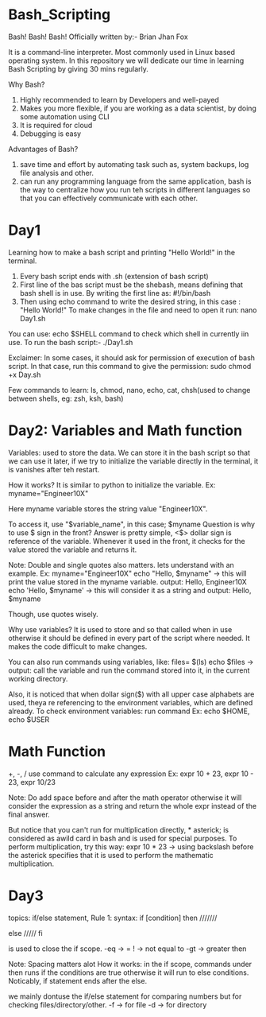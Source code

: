 # Bash_Scripting

Bash! Bash! Bash!
Officially written by:- Brian Jhan Fox

It is a command-line interpreter. Most commonly used in Linux based operating system.
In this repository we will dedicate our time in learning Bash Scripting by giving 30 mins regularly.

Why Bash?
1. Highly recommended to learn by Developers and well-payed
2. Makes you more flexible, if you are working as a data scientist, by doing some automation using CLI
3. It is required for cloud
4. Debugging is easy

Advantages of Bash?
1. save time and effort by automating task such as, system backups, log file analysis and other.
2. can run any programming language from the same application, bash is the way to centralize how you run teh scripts in different languages so that you can effectively communicate with each other.


# Day1
Learning how to make a bash script and printing "Hello World!" in the terminal.
1. Every bash script ends with .sh (extension of bash script)
2. First line of the bas script must be the shebash, means defining that bash shell is in use. By writing the first line as: #!/bin/bash
3. Then using echo command to write the desired string, in this case : "Hello World!"
To make changes in the file and need to open it run: nano Day1.sh

You can use: echo $SHELL command to check which shell in currently iin use.
To run the bash script:- ./Day1.sh

Exclaimer: In some cases, it should ask for permission of execution of bash script. In that case, run this command to give the permission: sudo chmod +x Day.sh


Few commands to learn: ls, chmod, nano, echo, cat, chsh(used to change between shells, eg: zsh, ksh, bash) 


# Day2: Variables and Math function
Variables: used to store the data. We can store it in the bash script so that we can use it later, if we try to initialize the variable directly in the terminal, it is vanishes after teh restart.

How it works?
It is similar to python to initialize the variable.
Ex: myname="Engineer10X"

Here myname variable stores the string value "Engineer10X".

To access it, use "$variable_name", in this case; $myname
Question is why to use $ sign in the front?
Answer is pretty simple, <$> dollar sign is reference of the variable. Whenever it used in the front, it checks for the value stored the variable and returns it.

Note: Double and single quotes also matters. lets understand with an example.
Ex: myname="Engineer10X"
echo "Hello, $myname"  -> this will print the value stored in the myname variable. output: Hello, Engineer10X
echo 'Hello, $myname'  -> this will consider it as a string and output: Hello, $myname

Though, use quotes wisely.

Why use variables?
It is used to store and so that called when in use otherwise it should be defined in every part of the script where needed. It makes the code difficult to make changes.

You can also run commands using variables, like:
files= $(ls)
echo $files  -> output: call the variable and run the command stored into it, in the current working directory.

Also, it is noticed that when dollar sign($) with all upper case alphabets are used, theya re referencing to the environment variables, which are defined already.
To check environment variables: run <env> command
Ex: echo $HOME, echo $USER


# Math Function
+, -, /
use <expr> command to calculate any expression
Ex: expr 10 + 23, expr 10 - 23, expr 10/23

Note: Do add space before and after the math operator otherwise it will consider the expression as a string and return the whole expr instead of the final answer.

But notice that you can't run for multiplication directly, * asterick; is considered as awild card in bash and is used for special purposes.
To perform multiplication, try this way:
expr 10 \* 23  -> using backslash before the asterick specifies that it is used to perform the mathematic multiplication.

# Day3
topics: if/else statement,
Rule 1: syntax:
if [condition]
then
///////

else
/////
fi

<fi> is used to close the if scope.
-eq -> =
! -> not equal to 
-gt -> greater then

Note: Spacing matters alot
How it works: in the if scope, commands under then runs if the conditions are true otherwise it will run to else conditions. Noticably, if statement ends after the else.

we mainly dontuse the if/else statement for comparing numbers but for checking files/directory/other. 
-f -> for file
-d -> for directory




